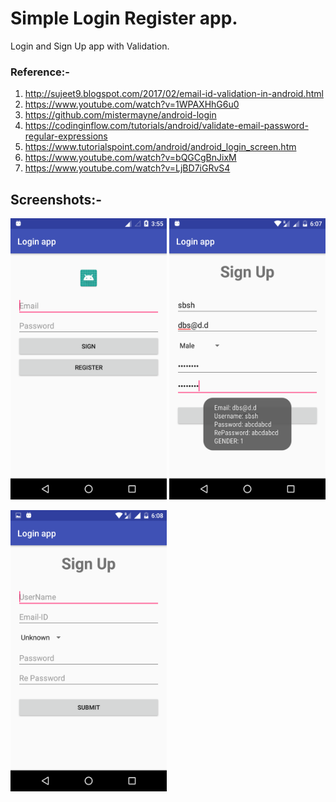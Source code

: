 # Simple Login Register app.

Login and Sign Up app with Validation.

### Reference:-

1) http://sujeet9.blogspot.com/2017/02/email-id-validation-in-android.html
2) https://www.youtube.com/watch?v=1WPAXHhG6u0
3) https://github.com/mistermayne/android-login
4) https://codinginflow.com/tutorials/android/validate-email-password-regular-expressions
5) https://www.tutorialspoint.com/android/android_login_screen.htm
6) https://www.youtube.com/watch?v=bQGCgBnJixM
7) https://www.youtube.com/watch?v=LjBD7iGRvS4

## Screenshots:-

<img src="Screenshot_20180812-155528.png" width="250" height="450" /> <img src="Screenshot_20180813-180756.png" width="250" height="450" />

<img src="Screenshot_20180813-180816.png" width="250" height="450" />
